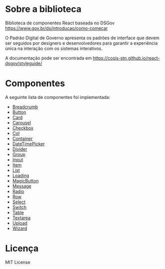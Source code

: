 # Sobre a biblioteca

Biblioteca de componentes React baseada no DSGov https://www.gov.br/ds/introducao/como-comecar

O Padrão Digital de Governo apresenta os padrões de interface que devem ser seguidos por designers e desenvolvedores para garantir a experiência única na interação com os sistemas interativos.

A documentação pode ser encontrada em https://cosis-stn.github.io/react-dsgov/styleguide/

# Componentes
A seguinte lista de componentes foi implementada:

- [Breadcrumb](src/components/Breadcrumb/Readme.md)
- [Button](src/components/Button/Readme.md)
- [Card](src/components/Card/Readme.md)
- [Carousel](src/components/Carousel/Readme.md)
- [Checkbox](src/components/Checkbox/Readme.md)
- [Col](src/components/Col/Readme.md)
- [Container](src/components/Container/Readme.md)
- [DateTimePicker](src/components/DateTimePicker/Readme.md)
- [Divider](src/components/Divider/Readme.md)
- [Group](src/components/Group/Readme.md)
- [Input](src/components/Input/Readme.md)
- [Item](src/components/Item/Readme.md)
- [List](src/components/List/Readme.md)
- [Loading](src/components/Loading/Readme.md)
- [MagicButton](src/components/MagicButton/Readme.md)
- [Message](src/components/Message/Readme.md)
- [Radio](src/components/Radio/Readme.md)
- [Row](src/components/Row/Readme.md)
- [Select](src/components/Select/Readme.md)
- [Switch](src/components/Switch/Readme.md)
- [Table](src/components/Table/Readme.md)
- [Textarea](src/components/Textarea/Readme.md)
- [Upload](src/components/Upload/Readme.md)
- [Wizard](src/components/Wizard/Readme.md)

# Licença
MIT License